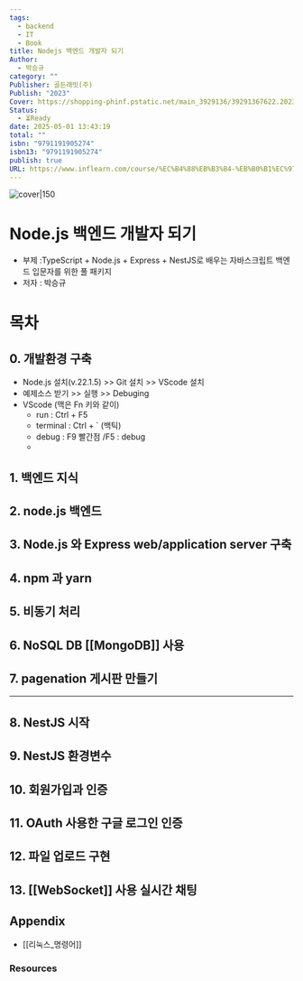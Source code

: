 ```yaml
---
tags:
  - backend
  - IT
  - Book
title: Nodejs 백엔드 개발자 되기
Author:
  - 박승규
category: ""
Publisher: 골든래빗(주)
Publish: "2023"
Cover: https://shopping-phinf.pstatic.net/main_3929136/39291367622.20230502164408.jpg
Status:
  - ⏳Ready
date: 2025-05-01 13:43:19
total: ""
isbn: "9791191905274"
isbn13: "9791191905274"
publish: true
URL: https://www.inflearn.com/course/%EC%B4%88%EB%B3%B4-%EB%B0%B1%EC%97%94%EB%93%9C-%EA%B0%9C%EB%B0%9C%EC%9E%90-%EB%A1%9C%EB%93%9C%EB%A7%B5
---
```


![cover|150](https://shopping-phinf.pstatic.net/main_3929136/39291367622.20230502164408.jpg)
#  Node.js 백엔드 개발자 되기
- 부제 :TypeScript + Node.js + Express + NestJS로 배우는 자바스크립트 백엔드 입문자를 위한 풀 패키지
- 저자 : 박승규

# 목차

## 0. 개발환경 구축
- Node.js 설치(v.22.1.5) >> Git 설치 >> VScode 설치
- 예제소스 받기 >> 실행 >> Debuging
- VScode (맥은 Fn 키와 같이)
	- run : Ctrl + F5
	- terminal : Ctrl + ` (백틱)
	- debug : F9 빨간점 /F5 : debug
	- 
## 1. 백엔드 지식

## 2. node.js 백엔드

##  3. Node.js 와 Express web/application server 구축

## 4. npm 과 yarn

## 5. 비동기 처리

## 6. NoSQL DB [[MongoDB]] 사용

## 7. pagenation 게시판 만들기

--- 
## 8. NestJS 시작

## 9. NestJS 환경변수


## 10. 회원가입과 인증

## 11. OAuth 사용한 구글 로그인 인증

## 12. 파일 업로드 구현
## 13. [[WebSocket]] 사용 실시간 채팅


## Appendix
- [[리눅스_명령어]]




### Resources